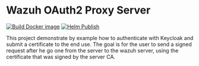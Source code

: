# Wazuh OAuth2 Proxy Server

[![Build Docker image](https://github.com/ADORSYS-GIS/wazuh-cert-oauth2/actions/workflows/build.yml/badge.svg)](https://github.com/ADORSYS-GIS/wazuh-cert-oauth2/actions/workflows/build.yml)
[![Helm Publish](https://github.com/ADORSYS-GIS/wazuh-cert-oauth2/actions/workflows/helm-publish.yml/badge.svg)](https://github.com/ADORSYS-GIS/wazuh-cert-oauth2/actions/workflows/helm-publish.yml)

This project demonstrate by example how to authenticate with Keycloak and 
submit a certificate to the end use. The goal is for the user to send a 
signed request after he go one from the server to the wazuh server, using
the certificate that was signed by the server CA.